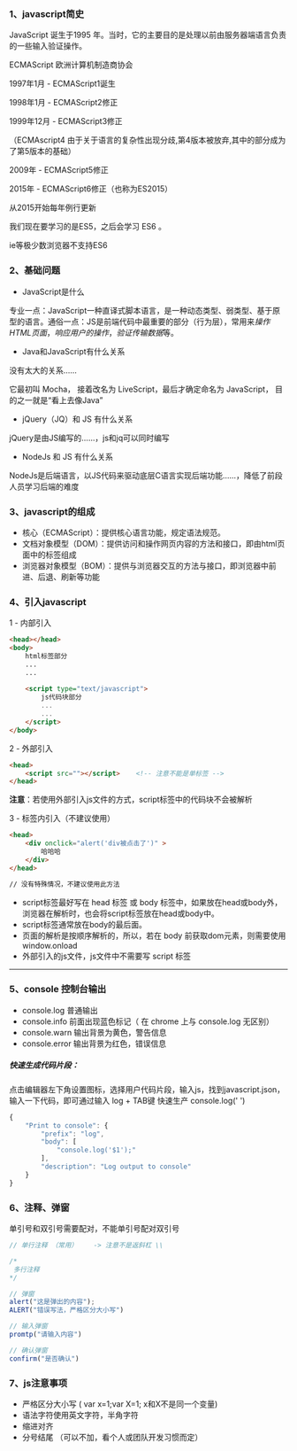 ### 1、javascript简史

JavaScript 诞生于1995 年。当时，它的主要目的是处理以前由服务器端语言负责的一些输入验证操作。

ECMAScript  欧洲计算机制造商协会

1997年1月  -  ECMAScript1诞生

1998年1月  -  ECMAScript2修正

1999年12月  -  ECMAScript3修正

（ECMAscript4 由于关于语言的复杂性出现分歧,第4版本被放弃,其中的部分成为了第5版本的基础）

2009年  -  ECMAScript5修正

2015年  -  ECMAScript6修正（也称为ES2015）

从2015开始每年例行更新 

我们现在要学习的是ES5，之后会学习 ES6 。

ie等极少数浏览器不支持ES6

### 2、基础问题

- JavaScript是什么

专业一点：JavaScript一种直译式脚本语言，是一种动态类型、弱类型、基于原型的语言。通俗一点：JS是前端代码中最重要的部分（行为层），常用来*操作HTML页面*，*响应用户的操作*，*验证传输数据*等。

- Java和JavaScript有什么关系

没有太大的关系……

 它最初叫 Mocha， 接着改名为 LiveScript，最后才确定命名为 JavaScript，  目的之一就是“看上去像Java”

- jQuery（JQ）和 JS 有什么关系

jQuery是由JS编写的……，js和jq可以同时编写

- NodeJs 和 JS 有什么关系

NodeJs是后端语言，以JS代码来驱动底层C语言实现后端功能……，降低了前段人员学习后端的难度

### 3、javascript的组成

- 核心（ECMAScript）：提供核心语言功能，规定语法规范。
- 文档对象模型（DOM）：提供访问和操作网页内容的方法和接口，即由html页面中的标签组成
- 浏览器对象模型（BOM）：提供与浏览器交互的方法与接口，即浏览器中前进、后退、刷新等功能

### 4、引入javascript

1 - 内部引入

```html
<head></head>
<body>
    html标签部分
	...
    ...
    
    <script type="text/javascript">
        js代码块部分
		...
        ...
    </script>
</body>
```

2 - 外部引入

```html
<head>
	<script src=""></script>    <!-- 注意不能是单标签 -->
</head>
```

**注意**：若使用外部引入js文件的方式，script标签中的代码块不会被解析

3 - 标签内引入（不建议使用）

```html
<head>
	<div onclick="alert('div被点击了')" >
        哈哈哈
    </div>
</head>

// 没有特殊情况，不建议使用此方法
```

- script标签最好写在 head 标签 或 body 标签中，如果放在head或body外，浏览器在解析时，也会将script标签放在head或body中。
- script标签通常放在body的最后面。
- 页面的解析是按顺序解析的，所以，若在 body 前获取dom元素，则需要使用 window.onload
- 外部引入的js文件，js文件中不需要写 script 标签

------

### 5、console 控制台输出

- console.log  普通输出
- console.info   前面出现蓝色标记（ 在 chrome 上与 console.log 无区别）
- console.warn  输出背景为黄色，警告信息
- console.error  输出背景为红色，错误信息

##### 快速生成代码片段：

点击编辑器左下角设置图标，选择用户代码片段，输入js，找到javascript.json，输入一下代码，即可通过输入 log + TAB键 快速生产 console.log(' ')

```js
{
	"Print to console": {
		"prefix": "log",
		"body": [
			"console.log('$1');"
		],
		"description": "Log output to console"
	}
}
```

### 6、注释、弹窗

单引号和双引号需要配对，不能单引号配对双引号

```js
// 单行注释 （常用）    -> 注意不是返斜杠 \\

/*
 多行注释
*/

// 弹窗
alert("这是弹出的内容");
ALERT("错误写法，严格区分大小写")

// 输入弹窗
promtp("请输入内容")

// 确认弹窗
confirm("是否确认")
```

### 7、js注意事项

- 严格区分大小写 ( var x=1;var X=1; x和X不是同一个变量)
- 语法字符使用英文字符，半角字符  
- 缩进对齐
- 分号结尾 （可以不加，看个人或团队开发习惯而定）

